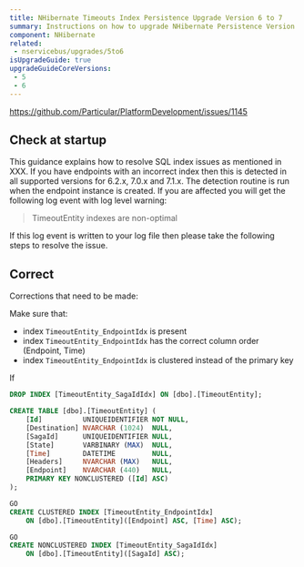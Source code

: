 ```yaml
---
title: NHibernate Timeouts Index Persistence Upgrade Version 6 to 7
summary: Instructions on how to upgrade NHibernate Persistence Version 6 to 7.
component: NHibernate
related:
 - nservicebus/upgrades/5to6
isUpgradeGuide: true
upgradeGuideCoreVersions:
 - 5
 - 6
---
```



https://github.com/Particular/PlatformDevelopment/issues/1145


## Check at startup

This guidance explains how to resolve SQL index issues as mentioned in XXX. If you have endpoints with an incorrect index then this is detected in all supported versions for 6.2.x, 7.0.x and 7.1.x. The detection routine is run when the endpoint instance is created. If you are affected you will get the following log event with log level warning:

> TimeoutEntity indexes are non-optimal


If this log event is written to your log file then please take the following steps to resolve the issue.

## Correct 

Corrections that need to be made:

Make sure that:

- index `TimeoutEntity_EndpointIdx` is present
- index `TimeoutEntity_EndpointIdx` has the correct column order (Endpoint, Time)
- index `TimeoutEntity_EndpointIdx` is clustered instead of the primary key


If 

```sql
DROP INDEX [TimeoutEntity_SagaIdIdx] ON [dbo].[TimeoutEntity];
```



```sql
CREATE TABLE [dbo].[TimeoutEntity] (
    [Id]          UNIQUEIDENTIFIER NOT NULL,
    [Destination] NVARCHAR (1024)  NULL,
    [SagaId]      UNIQUEIDENTIFIER NULL,
    [State]       VARBINARY (MAX)  NULL,
    [Time]        DATETIME         NULL,
    [Headers]     NVARCHAR (MAX)   NULL,
    [Endpoint]    NVARCHAR (440)   NULL,
    PRIMARY KEY NONCLUSTERED ([Id] ASC)
);

GO
CREATE CLUSTERED INDEX [TimeoutEntity_EndpointIdx]
    ON [dbo].[TimeoutEntity]([Endpoint] ASC, [Time] ASC);

GO
CREATE NONCLUSTERED INDEX [TimeoutEntity_SagaIdIdx]
    ON [dbo].[TimeoutEntity]([SagaId] ASC);

```
